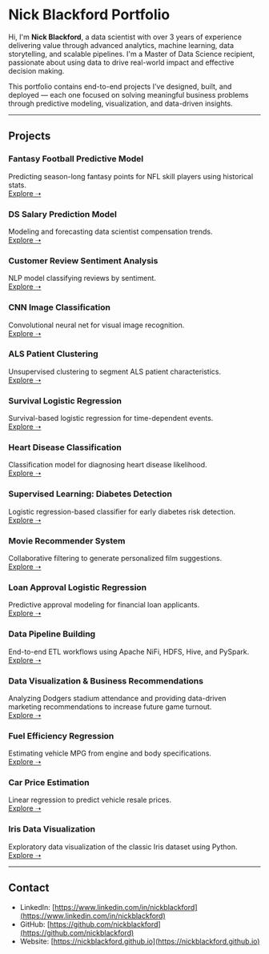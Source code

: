 # Nick Blackford Portfolio

Hi, I'm **Nick Blackford**, a data scientist with over 3 years of experience delivering value through advanced analytics, machine learning, data storytelling, and scalable pipelines. I'm a Master of Data Science recipient, passionate about using data to drive real-world impact and effective decision making.

This portfolio contains end-to-end projects I've designed, built, and deployed — each one focused on solving meaningful business problems through predictive modeling, visualization, and data-driven insights.

---

## Projects

### Fantasy Football Predictive Model  
Predicting season-long fantasy points for NFL skill players using historical stats.  
[Explore ➝](./Fantasy%20Football%20Predictive%20Model/)

### DS Salary Prediction Model  
Modeling and forecasting data scientist compensation trends.  
[Explore ➝](./DS%20Salary%20Prediction%20Model/)

### Customer Review Sentiment Analysis  
NLP model classifying reviews by sentiment.  
[Explore ➝](./Customer%20Review%20Sentiment%20Analysis/)

### CNN Image Classification  
Convolutional neural net for visual image recognition.  
[Explore ➝](./CNN%20Image%20Classification/)

### ALS Patient Clustering  
Unsupervised clustering to segment ALS patient characteristics.  
[Explore ➝](./ALS%20Patient%20Clustering/)

### Survival Logistic Regression  
Survival-based logistic regression for time-dependent events.  
[Explore ➝](./Survival%20Logistic%20Regression/)

### Heart Disease Classification  
Classification model for diagnosing heart disease likelihood.  
[Explore ➝](./Heart%20Disease%20Classification/)

### Supervised Learning: Diabetes Detection  
Logistic regression-based classifier for early diabetes risk detection.  
[Explore ➝](./Supervised%20Learning%20Diabetes%20Detection/)

### Movie Recommender System  
Collaborative filtering to generate personalized film suggestions.  
[Explore ➝](./Movie%20Recommender%20System/)

### Loan Approval Logistic Regression  
Predictive approval modeling for financial loan applicants.  
[Explore ➝](./Loan%20Approval%20Logistic%20Regression/)

### Data Pipeline Building  
End-to-end ETL workflows using Apache NiFi, HDFS, Hive, and PySpark.  
[Explore ➝](./Data%20Pipeline%20Building/)

### Data Visualization & Business Recommendations  
Analyzing Dodgers stadium attendance and providing data-driven marketing recommendations to increase future game turnout.  
[Explore ➝](./Data%20Viz%20%2F%20Business%20Recommendations/)

### Fuel Efficiency Regression  
Estimating vehicle MPG from engine and body specifications.  
[Explore ➝](./Fuel%20Efficiency%20Regression/)

### Car Price Estimation  
Linear regression to predict vehicle resale prices.  
[Explore ➝](./Car%20Price%20Estimation%20Linear%20Regression/)

### Iris Data Visualization  
Exploratory data visualization of the classic Iris dataset using Python.  
[Explore ➝](./Iris%20Data%20Viz/)

---

## Contact

- LinkedIn: [https://www.linkedin.com/in/nickblackford](https://www.linkedin.com/in/nickblackford)  
- GitHub: [https://github.com/nickblackford](https://github.com/nickblackford)  
- Website: [https://nickblackford.github.io](https://nickblackford.github.io)
